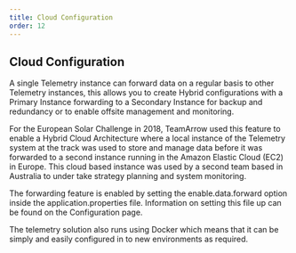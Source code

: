 ```yaml
---
title: Cloud Configuration
order: 12
---
```


## Cloud Configuration

A single Telemetry instance can forward data on a regular basis to other Telemetry instances, this allows you to create Hybrid configurations with a Primary Instance forwarding to a Secondary Instance for backup and redundancy or to enable offsite management and monitoring.

For the European Solar Challenge in 2018, TeamArrow used this feature to enable a Hybrid Cloud Architecture where a local instance of the Telemetry system at the track was used to store and manage data before it was forwarded to a second instance running in the Amazon Elastic Cloud (EC2) in Europe.  This cloud based instance was used by a second team based in Australia to under take strategy planning and system monitoring.

The forwarding feature is enabled by setting the enable.data.forward option inside the application.properties file.  Information on setting this file up can be found on the Configuration page.

The telemetry solution also runs using Docker which means that it can be simply and easily configured in to new environments as required.

